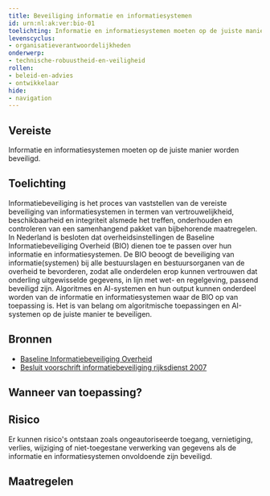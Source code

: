 ```yaml
---
title: Beveiliging informatie en informatiesystemen
id: urn:nl:ak:ver:bio-01
toelichting: Informatie en informatiesystemen moeten op de juiste manier worden beveiligd.
levenscyclus: 
- organisatieverantwoordelijkheden
onderwerp: 
- technische-robuustheid-en-veiligheid
rollen:
- beleid-en-advies
- ontwikkelaar
hide:
- navigation
---
```


<!-- tags -->

## Vereiste

Informatie en informatiesystemen moeten op de juiste manier worden beveiligd.

## Toelichting 

Informatiebeveiliging is het proces van vaststellen van de vereiste beveiliging van informatiesystemen in termen van vertrouwelijkheid, beschikbaarheid en integriteit alsmede het treffen, onderhouden en controleren van een samenhangend pakket van bijbehorende maatregelen.
In Nederland is besloten dat overheidsinstellingen de Baseline Informatiebeveiliging Overheid (BIO) dienen toe te passen over hun informatie en informatiesystemen.
De BIO beoogt de beveiliging van informatie(systemen) bij alle bestuurslagen en bestuursorganen van de overheid te bevorderen, zodat alle onderdelen erop kunnen vertrouwen dat onderling uitgewisselde gegevens, in lijn met wet- en regelgeving, passend beveiligd zijn.
Algoritmes en AI-systemen en hun output kunnen onderdeel worden van de informatie en informatiesystemen waar de BIO op van toepassing is.
Het is van belang om algoritmische toepassingen en AI-systemen op de juiste manier te beveiligen.

## Bronnen 

- [Baseline Informatiebeveiliging Overheid](https://www.bio-overheid.nl/category/producten?product=BIO) 
- [Besluit voorschrift informatiebeveiliging rijksdienst 2007](https://wetten.overheid.nl/jci1.3:c:BWBR0022141&z=2007-07-01&g=2007-07-01)

## Wanneer van toepassing? 

## Risico 

Er kunnen risico's ontstaan zoals ongeautoriseerde toegang, vernietiging, verlies, wijziging of niet-toegestane verwerking van gegevens als de informatie en informatiesystemen onvoldoende zijn beveiligd.

## Maatregelen 

<!-- list_maatregelen vereiste/bio-01-beveiliging-informatie-en-informatiesystemen no-search no-onderwerp no-rol no-levenscyclus -->
